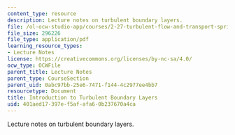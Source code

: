 ```yaml
---
content_type: resource
description: Lecture notes on turbulent boundary layers.
file: /ol-ocw-studio-app/courses/2-27-turbulent-flow-and-transport-spring-2002/401aed17397ef5afafa60b237670a4ca_Boundary_layers.pdf
file_size: 296226
file_type: application/pdf
learning_resource_types:
- Lecture Notes
license: https://creativecommons.org/licenses/by-nc-sa/4.0/
ocw_type: OCWFile
parent_title: Lecture Notes
parent_type: CourseSection
parent_uid: 0abc97bb-25e6-7471-f144-4c2977ee4bb7
resourcetype: Document
title: Introduction to Turbulent Boundary Layers
uid: 401aed17-397e-f5af-afa6-0b237670a4ca
---
```

Lecture notes on turbulent boundary layers.